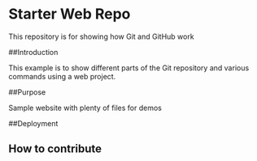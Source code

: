 # Starter Web Repo

This repository is for showing how Git and GitHub work

##Introduction

This example is to show different parts of the Git repository and various commands using a web project.

##Purpose

Sample website with plenty of files for demos

##Deployment

## How to contribute